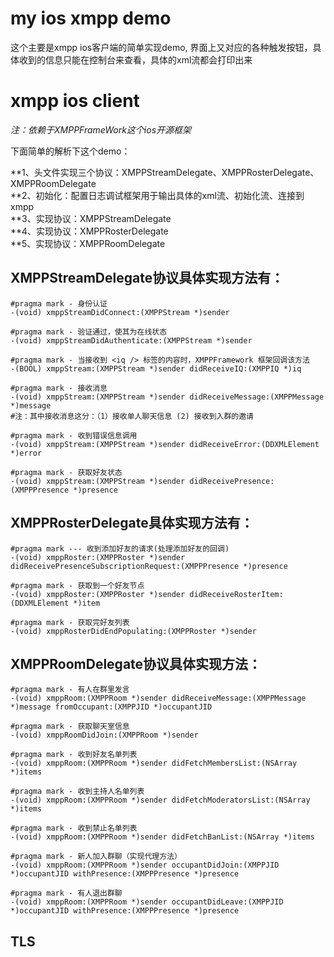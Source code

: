 # my ios xmpp demo
这个主要是xmpp ios客户端的简单实现demo, 界面上又对应的各种触发按钮，具体收到的信息只能在控制台来查看，具体的xml流都会打印出来

# **xmpp ios client** #

*注：依赖于XMPPFrameWork这个ios开源框架*

下面简单的解析下这个demo：

**1、头文件实现三个协议：XMPPStreamDelegate、XMPPRosterDelegate、XMPPRoomDelegate<br/>
**2、初始化：配置日志调试框架用于输出具体的xml流、初始化流、连接到xmpp<br/>
**3、实现协议：XMPPStreamDelegate<br/>
**4、实现协议：XMPPRosterDelegate<br/>
**5、实现协议：XMPPRoomDelegate<br/>

## XMPPStreamDelegate协议具体实现方法有：

    #pragma mark - 身份认证
    -(void) xmppStreamDidConnect:(XMPPStream *)sender

    #pragma mark - 验证通过，使其为在线状态
    -(void) xmppStreamDidAuthenticate:(XMPPStream *)sender

    #pragma mark - 当接收到 <iq /> 标签的内容时，XMPPFramework 框架回调该方法
    -(BOOL) xmppStream:(XMPPStream *)sender didReceiveIQ:(XMPPIQ *)iq

    #pragma mark - 接收消息
    -(void) xmppStream:(XMPPStream *)sender didReceiveMessage:(XMPPMessage *)message
    #注：其中接收消息这分：（1）接收单人聊天信息 (2) 接收到入群的邀请

    #pragma mark - 收到错误信息调用
    -(void) xmppStream:(XMPPStream *)sender didReceiveError:(DDXMLElement *)error

    #pragma mark - 获取好友状态
    -(void) xmppStream:(XMPPStream *)sender didReceivePresence:(XMPPPresence *)presence

## XMPPRosterDelegate具体实现方法有：

    #pragma mark --- 收到添加好友的请求(处理添加好友的回调)
    -(void) xmppRoster:(XMPPRoster *)sender didReceivePresenceSubscriptionRequest:(XMPPPresence *)presence

    #pragma mark - 获取到一个好友节点
    -(void) xmppRoster:(XMPPRoster *)sender didReceiveRosterItem:(DDXMLElement *)item

    #pragma mark - 获取完好友列表
    -(void) xmppRosterDidEndPopulating:(XMPPRoster *)sender

## XMPPRoomDelegate协议具体实现方法：

    #pragma mark - 有人在群里发言
    -(void) xmppRoom:(XMPPRoom *)sender didReceiveMessage:(XMPPMessage *)message fromOccupant:(XMPPJID *)occupantJID

    #pragma mark - 获取聊天室信息
    -(void) xmppRoomDidJoin:(XMPPRoom *)sender

    #pragma mark - 收到好友名单列表
    -(void) xmppRoom:(XMPPRoom *)sender didFetchMembersList:(NSArray *)items

    #pragma mark - 收到主持人名单列表
    -(void) xmppRoom:(XMPPRoom *)sender didFetchModeratorsList:(NSArray *)items

    #pragma mark - 收到禁止名单列表
    -(void) xmppRoom:(XMPPRoom *)sender didFetchBanList:(NSArray *)items

    #pragma mark - 新人加入群聊（实现代理方法）
    -(void) xmppRoom:(XMPPRoom *)sender occupantDidJoin:(XMPPJID *)occupantJID withPresence:(XMPPPresence *)presence

    #pragma mark - 有人退出群聊
    -(void) xmppRoom:(XMPPRoom *)sender occupantDidLeave:(XMPPJID *)occupantJID withPresence:(XMPPPresence *)presence

## TLS


